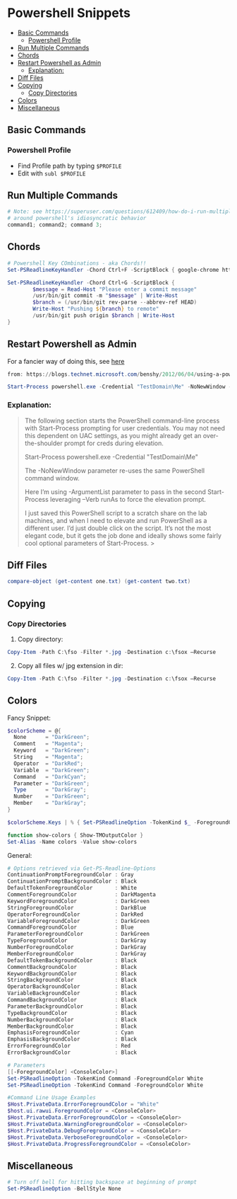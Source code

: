 # Powershell Snippets

<!-- MarkdownTOC -->

* [Basic Commands](#basic-commands)
  * [Powershell Profile](#powershell-profile)
* [Run Multiple Commands](#run-multiple-commands)
* [Chords](#chords)
* [Restart Powershell as Admin](#restart-powershell-as-admin)
  * [Explanation:](#explanation)
* [Diff Files](#diff-files)
* [Copying](#copying)
  * [Copy Directories](#copy-directories)
* [Colors](#colors)
* [Miscellaneous](#miscellaneous)

<!-- /MarkdownTOC -->

<a id="basic-commands"></a>
## Basic Commands

<a id="powershell-profile"></a>
### Powershell Profile

* Find Profile path by typing `$PROFILE`
* Edit with `subl $PROFILE`

<a id="run-multiple-commands"></a>
## Run Multiple Commands

```powershell
# Note: see https://superuser.com/questions/612409/how-do-i-run-multiple-commands-on-one-line-in-powershell for more discussion
# around powershell's idiosyncratic behavior
command1; command2; command 3;
```

<a id="chords"></a>
## Chords

```powershell
# Powershell Key COmbinations - aka Chords!!
Set-PSReadlineKeyHandler -Chord Ctrl+F -ScriptBlock { google-chrome https://www.facebook.com }

Set-PSReadlineKeyHandler -Chord Ctrl+G -ScriptBlock {
        $message = Read-Host "Please enter a commit message"
        /usr/bin/git commit -m "$message" | Write-Host
        $branch = (/usr/bin/git rev-parse --abbrev-ref HEAD)
        Write-Host "Pushing ${branch} to remote"
        /usr/bin/git push origin $branch | Write-Host
}
```
<a id="restart-powershell-as-admin"></a>
## Restart Powershell as Admin

For a fancier way of doing this, see [here](/scripts/restart-powershell-as-admin.md)

```powershell
from: https://blogs.technet.microsoft.com/benshy/2012/06/04/using-a-powershell-script-to-run-as-a-different-user-elevate-the-process/

Start-Process powershell.exe -Credential "TestDomain\Me" -NoNewWindow -ArgumentList "Start-Process powershell.exe -Verb runAs"
```

<a id="explanation"></a>
### Explanation:

> The following section starts the PowerShell command-line process with Start-Process prompting for user credentials. You may not need this dependent on UAC settings, as you might already get an over-the-shoulder prompt for creds during elevation.
>
> Start-Process powershell.exe -Credential "TestDomain\Me"
>
> The -NoNewWindow parameter re-uses the same PowerShell command window.
>
> Here I’m using -ArgumentList parameter to pass in the second Start-Process leveraging –Verb runAs to force the elevation prompt.
>
> I just saved this PowerShell script to a scratch share on the lab machines, and when I need to elevate and run PowerShell as a different user. I’d just double click on the script. It’s not the most elegant code, but it gets the job done and ideally shows some fairly cool optional parameters of Start-Process.  >

<a id="diff-files"></a>
## Diff Files

```powershell
compare-object (get-content one.txt) (get-content two.txt)
```

<a id="copying"></a>
## Copying

<a id="copy-directories"></a>
### Copy Directories

1. Copy directory:
```powershell
Copy-Item -Path C:\fso -Filter *.jpg -Destination c:\fsox –Recurse
```

2. Copy all files w/ jpg extension in dir:
```powershell
Copy-Item -Path C:\fso -Filter *.jpg -Destination c:\fsox –Recurse
```

<a id="colors"></a>
## Colors

Fancy Snippet:

```powershell
$colorScheme = @{
  None      = "DarkGreen";
  Comment   = "Magenta";
  Keyword   = "DarkGreen";
  String    = "Magenta";
  Operator  = "DarkRed";
  Variable  = "DarkGreen";
  Command   = "DarkCyan";
  Parameter = "DarkGreen";
  Type      = "DarkGray";
  Number    = "DarkGreen";
  Member    = "DarkGray";
}

$colorScheme.Keys | % { Set-PSReadlineOption -TokenKind $_ -ForegroundColor $colorScheme[$_] }

function show-colors { Show-TMOutputColor }
Set-Alias -Name colors -Value show-colors
```

General:

```powershell
# Options retrieved via Get-PS-Readline-Options
ContinuationPromptForegroundColor : Gray
ContinuationPromptBackgroundColor : Black
DefaultTokenForegroundColor       : White
CommentForegroundColor            : DarkMagenta
KeywordForegroundColor            : DarkGreen
StringForegroundColor             : DarkBlue
OperatorForegroundColor           : DarkRed
VariableForegroundColor           : DarkGreen
CommandForegroundColor            : Blue
ParameterForegroundColor          : DarkGreen
TypeForegroundColor               : DarkGray
NumberForegroundColor             : DarkGray
MemberForegroundColor             : DarkGray
DefaultTokenBackgroundColor       : Black
CommentBackgroundColor            : Black
KeywordBackgroundColor            : Black
StringBackgroundColor             : Black
OperatorBackgroundColor           : Black
VariableBackgroundColor           : Black
CommandBackgroundColor            : Black
ParameterBackgroundColor          : Black
TypeBackgroundColor               : Black
NumberBackgroundColor             : Black
MemberBackgroundColor             : Black
EmphasisForegroundColor           : Cyan
EmphasisBackgroundColor           : Black
ErrorForegroundColor              : Red
ErrorBackgroundColor              : Black

# Parameters
[[-ForegroundColor] <ConsoleColor>]
Set-PSReadlineOption -TokenKind Command -ForegroundColor White
Set-PSReadlineOption -TokenKind Command -ForegroundColor White

#Command Line Usage Examples
$Host.PrivateData.ErrorForegroundColor = "White"
$host.ui.rawui.ForegroundColor = <ConsoleColor>
$Host.PrivateData.ErrorForegroundColor = <ConsoleColor>
$Host.PrivateData.WarningForegroundColor = <ConsoleColor>
$Host.PrivateData.DebugForegroundColor = <ConsoleColor>
$Host.PrivateData.VerboseForegroundColor = <ConsoleColor>
$Host.PrivateData.ProgressForegroundColor = <ConsoleColor>
```

<a id="miscellaneous"></a>
## Miscellaneous

```powershell
# Turn off bell for hitting backspace at beginning of prompt
Set-PSReadlineOption -BellStyle None
```
